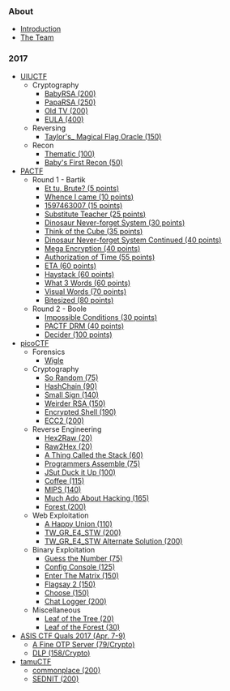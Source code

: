 ### About

* [Introduction](/README.md)
* [The Team](/The_Team.md)

### 2017
* [UIUCTF](/2017/UIUCTF/README.md)
  * Cryptography
    * [BabyRSA (200)](/2017/UIUCTF/problems/Cryptography/babyRSA/README.md)
    * [PapaRSA (250)](/2017/UIUCTF/problems/Cryptography/papaRSA/README.md)
    * [Old TV (200)](/2017/UIUCTF/problems/Cryptography/oldTV/README.md)
    * [EULA (400)](/2017/UIUCTF/problems/Cryptography/EULA/README.md)
  * Reversing
    * [Taylor's_ Magical Flag Oracle (150)](/2017/UIUCTF/problems/Reversing/Taylors_Magical_Flag_Oracle/README.md)
  * Recon
    * [Thematic (100)](2017/UIUCTF/problems/Recon/Thematic/README.md)
    * [Baby's First Recon (50)](2017/UIUCTF/problems/Recon/Babys_First_Recon/README.md)
* [PACTF](/2017/PACTF_2017/README.md)
  * Round 1 - Bartik
    * [Et tu, Brute? (5 points)](2017/PACTF_2017/problems/bartik/Et_tu_brute/et_tu.md)
    * [Whence I came (10 points)](2017/PACTF_2017/problems/bartik/Whence_I_came/whence_i_came.md)
    * [1597463007 (15 points)](2017/PACTF_2017/problems/bartik/1597463007/1597463007.md)
    * [Substitute Teacher (25 points)](2017/PACTF_2017/problems/bartik/Substitute_teacher/Substite_teacher.md)
    * [Dinosaur Never-forget System (30 points)](2017/PACTF_2017/problems/bartik/Dinosaur_never-forget_system/Dinosaur_never-forget_system.md)
    * [Think of the Cube (35 points)](2017/PACTF_2017/problems/bartik/Think_of_the_cube/Think_of_the_cube.md)
    * [Dinosaur Never-forget System Continued (40 points)](2017/PACTF_2017/problems/bartik/Dinosaur_never-forget_system_continued/Dinosaur_never-forget_system_continued.md)
    * [Mega Encryption (40 points)](2017/PACTF_2017/problems/bartik/Mega_Encryption/README.md)
    * [Authorization of Time (55 points)](2017/PACTF_2017/problems/bartik/Authorization_of_time/authorization_of_time.md)
    * [ETA (60 points)](2017/PACTF_2017/problems/bartik/ETA/ETA.md)
    * [Haystack (60 points)](2017/PACTF_2017/problems/bartik/Haystack/haystack.md)
    * [What 3 Words (60 points)](2017/PACTF_2017/problems/bartik/What_3_words/what_3_words.md)
    * [Visual Words (70 points)](2017/PACTF_2017/problems/bartik/Visual_words/visual_words.md)
    * [Bitesized (80 points)](2017/PACTF_2017/problems/bartik/Bitesized/bitesized.md)
  * Round 2 - Boole
    * [Impossible Conditions (30 points)](/2017/PACTF_2017/problems/boole/Impossible_Conditions/Impossible_Conditions.md)
    * [PACTF DRM (40 points)](/2017/PACTF_2017/problems/boole/PACTF_DRM/PACTF_DRM.md)
    * [Decider (100 points)](/2017/PACTF_2017/problems/boole/Decider/Decider.md)
* [picoCTF](/2017/picoCTF_2017/README.md)
  * Forensics
    * [Wigle](/2017/picoCTF_2017/problems/forensics/Wigle/wigle.md)
  * Cryptography
    * [So Random (75)](/2017/picoCTF_2017/problems/cryptography/SoRandom/SoRandom.md)
    * [HashChain (90)](/2017/picoCTF_2017/problems/cryptography/hashchains/hashchains.md)
	* [Small Sign (140)](/2017/picoCTF_2017/problems/cryptography/Small_Sign/Small_Sign.md)
    * [Weirder RSA (150)](/2017/picoCTF_2017/problems/cryptography/weirderRSA/weirderRSA.md)
    * [Encrypted Shell (190)](/2017/picoCTF_2017/problems/cryptography/Encrypted_Shell/Encrypted_Shell.md)
    * [ECC2 (200)](/2017/picoCTF_2017/problems/cryptography/ECC2/ECC2.md)
  * Reverse Engineering
    * [Hex2Raw (20)](/2017/picoCTF_2017/problems/reverse/Hex2Raw/Hex2Raw.md)
    * [Raw2Hex (20)](/2017/picoCTF_2017/problems/reverse/Raw2Hex/Raw2Hex.md)
    * [A Thing Called the Stack (60)](/2017/picoCTF_2017/problems/reverse/A_Thing_Called_the_Stack/A_Thing_Called_the_Stack.md)
    * [Programmers Assemble (75)](/2017/picoCTF_2017/problems/reverse/Programmers_Assemble/Programmers_Assemble.md)
    * [JSut Duck it Up (100)](/2017/picoCTF_2017/problems/reverse/JSut_Duck_it_Up/JSut_Duck_it_Up.md)
    * [Coffee (115)](/2017/picoCTF_2017/problems/reverse/Coffee/Coffee.md)
	* [MIPS (140)](/2017/picoCTF_2017/problems/reverse/MIPS/MIPS.md)
	* [Much Ado About Hacking (165)](/2017/picoCTF_2017/problems/reverse/Much_Ado_About_Hacking/Much_Ado_About_Hacking.md)
    * [Forest (200)](/2017/picoCTF_2017/problems/reverse/Forest/Forest.md)
  * Web Exploitation
    * [A Happy Union (110)](/2017/picoCTF_2017/problems/web/a-happy-union/a-happy-union.md)
    * [TW_GR_E4_STW (200)](/2017/picoCTF_2017/problems/web/tw_gr_e4_stw/tw_gr_e4_stw.md)
    * [TW_GR_E4_STW Alternate Solution (200)](/2017/picoCTF_2017/problems/web/tw_gr_e4_stw-alt/tw_gr_e4_stw-alt.md)
  * Binary Exploitation
    * [Guess the Number (75)](/2017/picoCTF_2017/problems/binary/Guess_the_Number/Guess_the_Number.md)
	* [Config Console (125)](/2017/picoCTF_2017/problems/binary/Config_Console/Config_Console.md)
	* [Enter The Matrix (150)](/2017/picoCTF_2017/problems/binary/Enter_The_Matrix/Enter_The_Matrix.md)
	* [Flagsay 2 (150)](/2017/picoCTF_2017/problems/binary/Flagsay_2/Flagsay_2.md)
	* [Choose (150)](/2017/picoCTF_2017/problems/binary/Choose/Choose.md)
	* [Chat Logger (200)](/2017/picoCTF_2017/problems/binary/Chat_Logger/Chat_Logger.md)
  * Miscellaneous
    * [Leaf of the Tree (20)](/2017/picoCTF_2017/problems/misc/Leaf_of_the_Tree/Leaf_of_the_Tree.md)
    * [Leaf of the Forest (30)](/2017/picoCTF_2017/problems/misc/Leaf_of_the_Forest/Leaf_of_the_Forest.md)
* [ASIS CTF Quals 2017 (Apr. 7-9)](/2017/ASIS_CTF_Quals_2017/README.md)
  * [A Fine OTP Server (79/Crypto)](/2017/ASIS_CTF_Quals_2017/problems/A_Fine_OTP_Server/A_Fine_OTP_Server.md)
  * [DLP (158/Crypto)](/2017/ASIS_CTF_Quals_2017/problems/DLP/DLP.md)
* [tamuCTF](/2017/tamuCTF/README.md)
  * [commonplace (200)](/2017/tamuCTF/problems/commonplace/README.md)
  * [SEDNIT (200)](/2017/tamuCTF/problems/SEDNIT/README.md)
